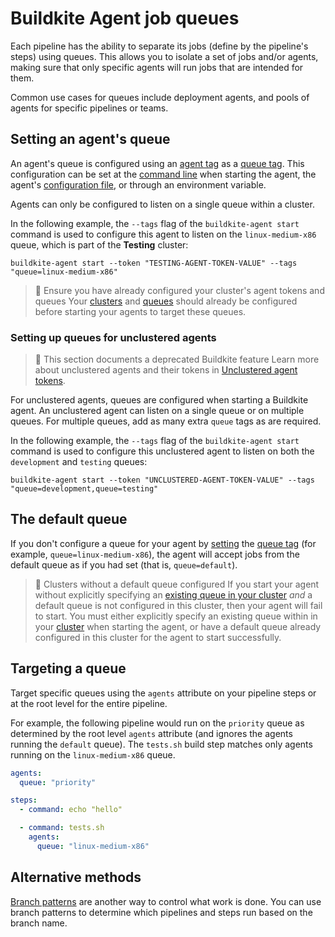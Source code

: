 # Buildkite Agent job queues

Each pipeline has the ability to separate its jobs (define by the pipeline's steps) using queues. This allows you to isolate a set of jobs and/or agents, making sure that only specific agents will run jobs that are intended for them.

Common use cases for queues include deployment agents, and pools of agents for specific pipelines or teams.

## Setting an agent's queue

An agent's queue is configured using an [agent tag](/docs/agent/v3/cli-start#setting-tags) as a [queue tag](/docs/agent/v3/cli-start#the-queue-tag). This configuration can be set at the [command line](/docs/agent/v3/cli-start) when starting the agent, the agent's [configuration file](/docs/agent/v3/configuration), or through an environment variable.

Agents can only be configured to listen on a single queue within a cluster.

In the following example, the `--tags` flag of the `buildkite-agent start` command is used to configure this agent to listen on the `linux-medium-x86` queue, which is part of the **Testing** cluster:

```
buildkite-agent start --token "TESTING-AGENT-TOKEN-VALUE" --tags "queue=linux-medium-x86"
```

> 📘 Ensure you have already configured your cluster's agent tokens and queues
> Your [clusters](/docs/clusters/manage-clusters) and [queues](/docs/clusters/manage-queues) should already be configured before starting your agents to target these queues.

### Setting up queues for unclustered agents

> 🚧 This section documents a deprecated Buildkite feature
> Learn more about unclustered agents and their tokens in [Unclustered agent tokens](/docs/agent/v3/unclustered-tokens).

For unclustered agents, queues are configured when starting a Buildkite agent. An unclustered agent can listen on a single queue or on multiple queues. For multiple queues, add as many extra `queue` tags as are required.

In the following example, the `--tags` flag of the `buildkite-agent start` command is used to configure this unclustered agent to listen on both the `development` and `testing` queues:

```
buildkite-agent start --token "UNCLUSTERED-AGENT-TOKEN-VALUE" --tags "queue=development,queue=testing"
```

## The default queue

If you don't configure a queue for your agent by [setting](/docs/agent/v3/cli-start#setting-tags) the [queue tag](/docs/agent/v3/cli-start#the-queue-tag) (for example, `queue=linux-medium-x86`), the agent will accept jobs from the default queue as if you had set (that is, `queue=default`).

> 📘 Clusters without a default queue configured
> If you start your agent without explicitly specifying an [existing queue in your cluster](/docs/clusters/manage-queues#setting-up-queues) _and_ a default queue is not configured in this cluster, then your agent will fail to start.
> You must either explicitly specify an existing queue within in your [cluster](/docs/clusters/manage-clusters) when starting the agent, or have a default queue already configured in this cluster for the agent to start successfully.

## Targeting a queue

Target specific queues using the `agents` attribute on your pipeline steps or at the root level for the entire pipeline.

For example, the following pipeline would run on the `priority` queue as determined by the root level `agents` attribute (and ignores the agents running the `default` queue). The `tests.sh` build step matches only agents running on the `linux-medium-x86` queue.

```yaml
agents:
  queue: "priority"

steps:
  - command: echo "hello"

  - command: tests.sh
    agents:
      queue: "linux-medium-x86"
```

## Alternative methods

[Branch patterns](/docs/pipelines/branch-configuration) are another way to control what work is done. You can use branch patterns to determine which pipelines and steps run based on the branch name.

